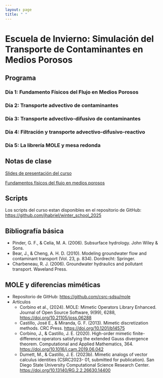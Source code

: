```yaml
---
layout: page
title: " "
---
```


# Escuela de Invierno: Simulación del Transporte de Contaminantes en Medios Porosos

## Programa

### Día 1: Fundamento Físicos del Flujo en Medios Porosos
### Día 2: Transporte advectivo de contaminantes
### Día 3: Transporte advectivo-difusivo de contaminantes
### Día 4: Filtración y transporte advectivo-difusivo-reactivo
### Día 5: La librería MOLE y mesa redonda

## Notas de clase

[Slides de presentación del curso](https://www.dropbox.com/scl/fi/erumry4ykwmcqae0qjfqa/01_intro_to_winter_school.pptx?rlkey=l8qadlp8kklhovaiffhlwhaj0&dl=0)

[Fundamentos físicos del flujo en medios porosos](https://www.dropbox.com/scl/fi/kawf2lrljreaipt8ypoxl/02_dia_1_intro_a_fmp.pdf?rlkey=xoco5qdlwp32qgvb22b4nc39o&dl=0)

## Scripts 

Los scripts del curso estan disponibles en el repositorio de GitHub: https://github.com/jhabriel/winter_school_2025 

## Bibliografía básica
* Pinder, G. F., & Celia, M. A. (2006). Subsurface hydrology. John Wiley & Sons.
* Bear, J., & Cheng, A. H. D. (2010). Modeling groundwater flow and contaminant transport (Vol. 23, p. 834). Dordrecht: Springer.
* Charbeneau, R. J. (2006). Groundwater hydraulics and pollutant transport. Waveland Press.

## MOLE y diferencias miméticas
* Repositorio de GitHub: https://github.com/csrc-sdsu/mole
* Artículos
  * Corbino et al., (2024). MOLE: Mimetic Operators Library Enhanced. Journal of Open Source Software, 9(99), 6288, https://doi.org/10.21105/joss.06288
  * Castillo, José E., & Miranda, G. F. (2013). Mimetic discretization methods. CRC Press. https://doi.org/10.1201/b14575
  * Corbino, J., & Castillo, J. E. (2020). High-order mimetic finite-difference operators satisfying the extended Gauss divergence theorem. Computational and Applied Mathematics, 364. https://doi.org/10.1016/j.cam.2019.06.042
  * Dumett, M., & Castillo, J. E. (2023b). Mimetic analogs of vector calculus identities (CSRC2023- 01, submitted for publication). San Diego State University Computational Science Research Center. https://doi.org/10.13140/RG.2.2.26630.14400

